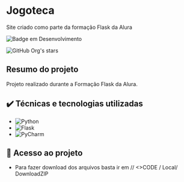 # Jogoteca
Site criado como parte da formação Flask da Alura


![Badge em Desenvolvimento](http://img.shields.io/static/v1?label=STATUS&message=FINALIZADO&color=GREEN&style=for-the-badge)

![GitHub Org's stars](https://img.shields.io/github/stars/JosephAxe?style=social)

## Resumo do projeto
Projeto realizado durante a Formação Flask da Alura.

## ✔️ Técnicas e tecnologias utilizadas

- ![Python](https://img.shields.io/badge/Python-FFD43B?style=for-the-badge&logo=python&logoColor=blue)
- ![Flask](https://img.shields.io/badge/Flask-000000?style=for-the-badge&logo=flask&logoColor=white)
- ![PyCharm](	https://img.shields.io/badge/PyCharm-000000.svg?&style=for-the-badge&logo=PyCharm&logoColor=white)

## 📁 Acesso ao projeto
- Para fazer download dos arquivos basta ir em // <>CODE / Local/ DownloadZIP

